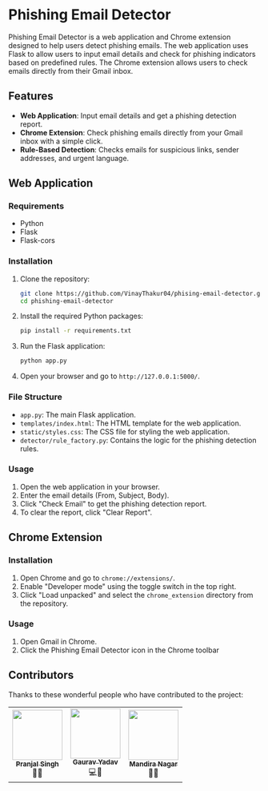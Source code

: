 # Phishing Email Detector

Phishing Email Detector is a web application and Chrome extension designed to help users detect phishing emails. The web application uses Flask to allow users to input email details and check for phishing indicators based on predefined rules. The Chrome extension allows users to check emails directly from their Gmail inbox.

## Features

- **Web Application**: Input email details and get a phishing detection report.
- **Chrome Extension**: Check phishing emails directly from your Gmail inbox with a simple click.
- **Rule-Based Detection**: Checks emails for suspicious links, sender addresses, and urgent language.

## Web Application

### Requirements

- Python
- Flask
- Flask-cors

### Installation

1. Clone the repository:
    ```bash
    git clone https://github.com/VinayThakur04/phising-email-detector.git
    cd phishing-email-detector
    ```

2. Install the required Python packages:
    ```bash
    pip install -r requirements.txt
    ```

3. Run the Flask application:
    ```bash
    python app.py
    ```

4. Open your browser and go to `http://127.0.0.1:5000/`.

### File Structure

- `app.py`: The main Flask application.
- `templates/index.html`: The HTML template for the web application.
- `static/styles.css`: The CSS file for styling the web application.
- `detector/rule_factory.py`: Contains the logic for the phishing detection rules.

### Usage

1. Open the web application in your browser.
2. Enter the email details (From, Subject, Body).
3. Click "Check Email" to get the phishing detection report.
4. To clear the report, click "Clear Report".

## Chrome Extension

### Installation

1. Open Chrome and go to `chrome://extensions/`.
2. Enable "Developer mode" using the toggle switch in the top right.
3. Click "Load unpacked" and select the `chrome_extension` directory from the repository.

### Usage

1. Open Gmail in Chrome.
2. Click the Phishing Email Detector icon in the Chrome toolbar

## Contributors

Thanks to these wonderful people who have contributed to the project:

<table>
  <tr>
       <td align="center"><a href="https://github.com/pranjalsingh03"><img src="https://avatars.githubusercontent.com/u/113307818?s=100&v=4" width="100px;" alt=""/><br /><sub><b>Pranjal Singh</b></sub></a><br />🔧🚧</td>
    <td align="center"><a href="https://github.com/GauraVYadaV70"><img src="https://avatars.githubusercontent.com/u/118387281?s=100&v=4" width="100px;" alt=""/><br /><sub><b>Gaurav Yadav</b></sub></a><br />💻📖</td>
    <td align="center"><a href="https://github.com/Mandira001"><img src="https://avatars.githubusercontent.com/u/118953526?v=4" width="100px;" alt=""/><br /><sub><b>Mandira Nagar</b></sub></a><br />📝💡</td>
  </tr>
</table>

